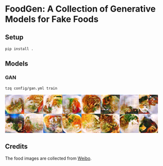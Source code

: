 # FoodGen: A Collection of Generative Models for Fake Foods

## Setup

```
pip install .
```

## Models

### GAN

```
tzq config/gan.yml train
```

![](image/2020-09-30-16-54-13.png)

## Credits

The food images are collected from [Weibo](https://weibo.com/3973876838/HwLFEyHv0).
